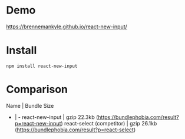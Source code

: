 # Demo
https://brennemankyle.github.io/react-new-input/

# Install
`npm install react-new-input`

# Comparison
Name | Bundle Size
- | -
react-new-input | gzip 22.3kb (https://bundlephobia.com/result?p=react-new-input)
react-select (competitor) | gzip 26.1kb (https://bundlephobia.com/result?p=react-select)
